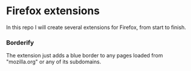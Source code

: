 # Firefox extensions
In this repo I will create several extensions for Firefox, 
from start to finish.
### Borderify
The extension just adds a blue border to any pages loaded from "mozilla.org" or any of its subdomains.